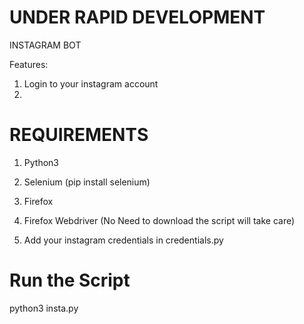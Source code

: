 # UNDER RAPID DEVELOPMENT

INSTAGRAM BOT

Features:
1. Login to your instagram account
2. 

# REQUIREMENTS
1. Python3
2. Selenium (pip install selenium)
3. Firefox
4. Firefox Webdriver (No Need to download the script will take care)

4. Add your instagram credentials in credentials.py

# Run the Script
python3 insta.py
